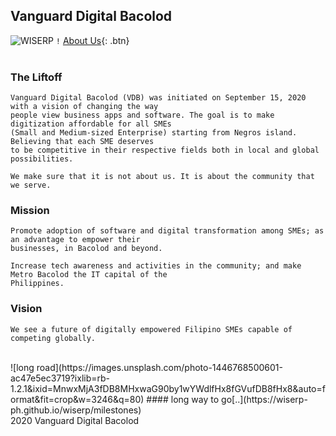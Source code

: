 
## Vanguard Digital Bacolod
![WISERP](https://avatars2.githubusercontent.com/u/40729378?s=120&v=4) `!`
[About Us](https://wiserp-ph.github.io/wiserp/about){: .btn}
<br/>
<br/>

### The Liftoff 

```
Vanguard Digital Bacolod (VDB) was initiated on September 15, 2020 with a vision of changing the way 
people view business apps and software. The goal is to make digitization affordable for all SMEs 
(Small and Medium-sized Enterprise) starting from Negros island. Believing that each SME deserves 
to be competitive in their respective fields both in local and global possibilities.
```

```
We make sure that it is not about us. It is about the community that we serve.
```

### Mission

```
Promote adoption of software and digital transformation among SMEs; as an advantage to empower their 
businesses, in Bacolod and beyond.
```

```
Increase tech awareness and activities in the community; and make Metro Bacolod the IT capital of the
Philippines.
```


### Vision 

```
We see a future of digitally empowered Filipino SMEs capable of competing globally. 
```


<br/>
![long road](https://images.unsplash.com/photo-1446768500601-ac47e5ec3719?ixlib=rb-1.2.1&ixid=MnwxMjA3fDB8MHxwaG90by1wYWdlfHx8fGVufDB8fHx8&auto=format&fit=crop&w=3246&q=80)
#### long way to go[..](https://wiserp-ph.github.io/wiserp/milestones)

<br/>
2020 Vanguard Digital Bacolod
